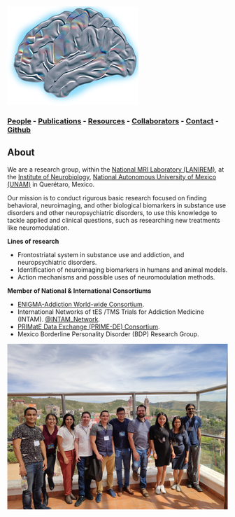 ![GarzaLab](logo_garzalab2.png)

### [People](people.md) - [Publications](pub.md) - [Resources](res.md) - [Collaborators](col.md) - [Contact](contact.md) - [Github](https://github.com/garzalab)


## About

We are a research group, within the [National MRI Laboratory (LANIREM)](http://www.lanirem.inb.unam.mx/), at the [Institute of Neurobiology](http://inb.unam.mx/index.html), [National Autonomous University of Mexico (UNAM)](https://www.unam.mx/) in Querétaro, Mexico. 

Our mission is to conduct rigurous basic research focused on finding behavioral, neuroimaging, and other biological biomarkers in substance use disorders and other neuropsychiatric disorders, to use this knowledge to tackle applied and clinical questions, such as researching new treatments like neuromodulation.

**Lines of research**

* Frontostriatal system in substance use and addiction, and neuropsychiatric disorders.
* Identification of neuroimaging biomarkers in humans and animal models.
* Action mechanisms and possible uses of neuromodulation methods.

**Member of National & International Consortiums**

* [ENIGMA-Addiction World-wide Consortium](https://www.enigmaaddictionconsortium.com/).
* International Networks of tES /TMS Trials for Addiction Medicine (INTAM). [@INTAM_Network](https://twitter.com/INTAM_Network).
* [PRIMatE Data Exchange (PRIME-DE) Consortium](http://fcon_1000.projects.nitrc.org/indi/indiPRIME.html).
* Mexico Borderline Personality Disorder (BDP) Research Group.



![group photo](group4.jpg)
